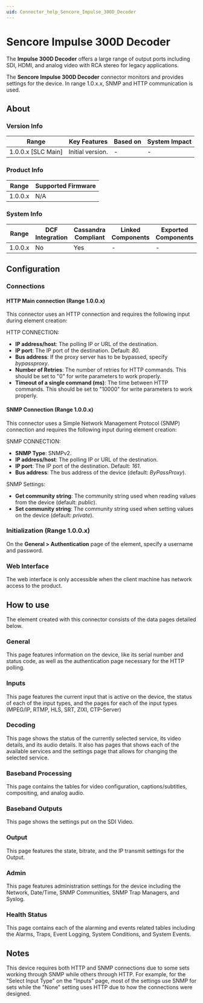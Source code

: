 ```yaml
---
uid: Connector_help_Sencore_Impulse_300D_Decoder
---
```


# Sencore Impulse 300D Decoder

The **Impulse 300D Decoder** offers a large range of output ports including SDI, HDMI, and analog video with RCA stereo for legacy applications.

The **Sencore Impulse 300D Decoder** connector monitors and provides settings for the device. In range 1.0.x.x, SNMP and HTTP communication is used.

## About

### Version Info

| Range              | Key Features     | Based on | System Impact |
|--------------------|------------------|----------|---------------|
| 1.0.0.x [SLC Main] | Initial version. | -        | -             |

### Product Info

| Range     | Supported Firmware     |
|-----------|------------------------|
| 1.0.0.x   | N/A                    |

### System Info

| Range     | DCF Integration     | Cassandra Compliant     | Linked Components     | Exported Components     |
|-----------|---------------------|-------------------------|-----------------------|-------------------------|
| 1.0.0.x   | No                  | Yes                     | -                     | -                       |

## Configuration

### Connections

#### HTTP Main connection (Range 1.0.0.x)

This connector uses an HTTP connection and requires the following input during element creation:

HTTP CONNECTION:

- **IP address/host**: The polling IP or URL of the destination.
- **IP port**: The IP port of the destination. Default: *80*.
- **Bus address**: If the proxy server has to be bypassed, specify *bypassproxy*.
- **Number of Retries**: The number of retries for HTTP commands. This should be set to "0" for write parameters to work properly.
- **Timeout of a single command (ms)**: The time between HTTP commands. This should be set to "10000" for write parameters to work properly.

#### SNMP Connection (Range 1.0.0.x)

This connector uses a Simple Network Management Protocol (SNMP) connection and requires the following input during element creation:

SNMP CONNECTION:

- **SNMP Type**: SNMPv2.
- **IP address/host**: The polling IP or URL of the destination.
- **IP port**: The IP port of the destination. Default: *161*.
- **Bus address**: The bus address of the device (default: *ByPassProxy*).

SNMP Settings:

- **Get community string**: The community string used when reading values from the device (default: *public*).
- **Set community string**: The community string used when setting values on the device (default: *private*).

### Initialization (Range 1.0.0.x)

On the **General > Authentication** page of the element, specify a username and password.

### Web Interface

The web interface is only accessible when the client machine has network access to the product.

## How to use

The element created with this connector consists of the data pages detailed below.

### General
This page features information on the device, like its serial number and status code, as well as the authentication page necessary for the HTTP polling. 

### Inputs
This page features the current input that is active on the device, the status of each of the input types, and the pages for each of the input types (MPEG/IP, RTMP, HLS, SRT, ZIXI, CTP-Server)

### Decoding
This page shows the status of the currently selected service, its video details, and its audio details. It also has pages that shows each of the available services and the settings page that allows for changing the selected service. 

### Baseband Processing 
This page contains the tables for video configuration, captions/subtitles, compositing, and analog audio. 

### Baseband Outputs 
This page shows the settings put on the SDI Video. 

### Output
This page features the state, bitrate, and the IP transmit settings for the Output. 

### Admin 
This page features administration settings for the device including the Network, Date/Time, SNMP Communities, SNMP Trap Managers, and Syslog. 

### Health Status 
This page contains each of the alarming and events related tables including the Alarms, Traps, Event Logging, System Conditions, and System Events. 

## Notes 

This device requires both HTTP and SNMP connections due to some sets working through SNMP while others through HTTP. For example, for the "Select Input Type" on the "Inputs" page, most of the settings use SNMP for sets while the "None" setting uses HTTP due to how the connections were designed. 



